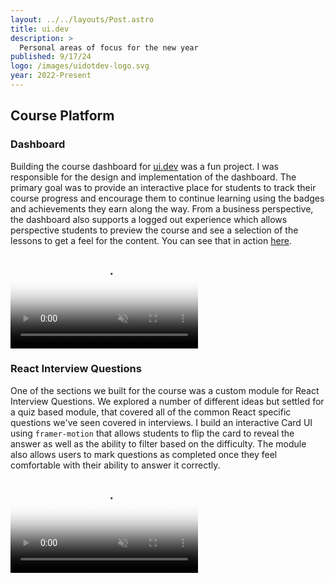 ```yaml
---
layout: ../../layouts/Post.astro
title: ui.dev
description: >
  Personal areas of focus for the new year
published: 9/17/24
logo: /images/uidotdev-logo.svg
year: 2022-Present
---
```


## Course Platform

### Dashboard

Building the course dashboard for [ui.dev](https://ui.dev) was a fun project. I was responsible for the design and implementation of the dashboard. The primary goal was to provide an interactive place for students to track their course progress and encourage them to continue learning using the badges and achievements they earn along the way. From a business perspective, the dashboard also supports a logged out experience which allows perspective students to preview the course and see a selection of the lessons to get a feel for the content. You can see that in action [here](https://ui.dev/c/react).

<div class="overflow-hidden my-8">
  <video class="w-full" autoplay loop muted playsinline poster="/images/placeholder.jpg">
    <source src="/video/dashboard-walkthrough.mp4" type="video/mp4" />
  </video>
</div>


### React Interview Questions

One of the sections we built for the course was a custom module for React Interview Questions. We explored a number of different ideas but settled for a quiz based module, that covered all of the common React specific questions we've seen covered in interviews. I build an interactive Card UI using `framer-motion` that allows students to flip the card to reveal the answer as well as the ability to filter based on the difficulty. The module also allows users to mark questions as completed once they feel comfortable with their ability to answer it correctly.

<div class="overflow-hidden my-8">
  <video class="w-full" autoplay loop muted playsinline poster="/images/placeholder.jpg">
    <source src="/video/react-interview-questions.mp4" type="video/mp4" />
  </video>
</div>



